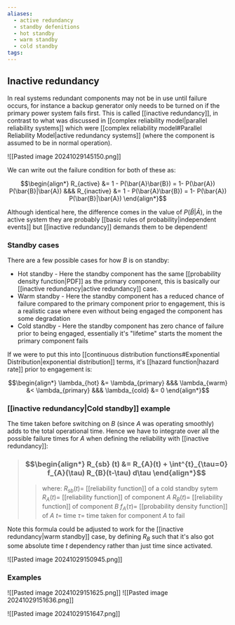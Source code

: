 ```yaml
---
aliases:
  - active redundancy
  - standby defenitions
  - hot standby
  - warm standby
  - cold standby
tags:
---
```


## Inactive redundancy

In real systems redundant components may not be in use until failure occurs, for instance a backup generator only needs to be turned on if the primary power system fails first. This is called [[inactive redundancy]], in contrast to what was discussed in [[complex reliability model|parallel reliability systems]] which were [[complex reliability model#Parallel Reliability Model|active redundancy systems]] (where the component is assumed to be in normal operation).

![[Pasted image 20241029145150.png]]

We can write out the failure condition for both of these as:

$$\begin{align*}
R_{active} &= 1 - P(\bar{A}\bar{B}) = 1- P(\bar{A}) P(\bar{B}|\bar{A}) &&& R_{inactive} &= 1 - P(\bar{A}\bar{B}) = 1- P(\bar{A}) P(\bar{B}|\bar{A})
\end{align*}$$

Although identical here, the difference comes in the value of $P(\bar{B}|\bar{A})$, in the active system they are probably [[basic rules of probability|independent events]] but [[inactive redundancy]] demands them to be dependent!

### Standby cases

There are a few possible cases for how $B$ is on standby:
- Hot standby - Here the standby component has the same [[probability density function|PDF]] as the primary component, this is basically our [[inactive redundancy|active redundancy]] case.
- Warm standby - Here the standby component has a reduced chance of failure compared to the primary component prior to engagement, this is a realistic case where even without being engaged the component has some degradation
- Cold standby - Here the standby component has zero chance of failure prior to being engaged, essentially it's "lifetime" starts the moment the primary component fails

If we were to put this into [[continuous distribution functions#Exponential Distribution|exponential distribution]] terms, it's [[hazard function|hazard rate]] prior to engagement is:

$$\begin{align*}
\lambda_{hot} &= \lambda_{primary} &&& \lambda_{warm} &< \lambda_{primary} &&& \lambda_{cold} &= 0
\end{align*}$$

### [[inactive redundancy|Cold standby]] example

The time taken before switching on $B$ (since $A$ was operating smoothly) adds to the total operational time. Hence we have to integrate over all the possible failure times for $A$ when defining the reliability with [[inactive redundancy]]:

> ### $$\begin{align*} R_{sb} (t) &=  R_{A}(t) + \int^{t}_{\tau=0} f_{A}(\tau) R_{B}(t-\tau) d\tau \end{align*}$$
>> where:
>> $R_{sb} (t)=$ [[reliability function]] of a cold standby sytem
>> $R_{A}(t)=$ [[reliability function]] of component $A$
>> $R_{B}(t)=$ [[reliability function]] of component $B$
>> $f_{A}(\tau)=$ [[probability density function]] of $A$
>> $t=$ time
>> $\tau=$ time taken for component $A$ to fail

Note this formula could be adjusted to work for the [[inactive redundancy|warm standby]] case, by defining $R_{B}$ such that it's also got some absolute time $t$ dependency rather than just time since activated.

![[Pasted image 20241029150945.png]]


### Examples

![[Pasted image 20241029151625.png]]
![[Pasted image 20241029151636.png]]

![[Pasted image 20241029151647.png]]

